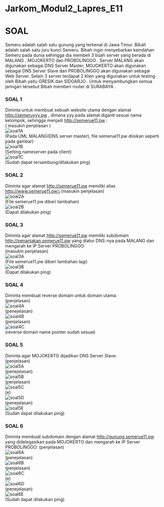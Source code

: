 # Jarkom_Modul2_Lapres_E11

# SOAL

Semeru adalah salah satu gunung yang terkenal di Jawa Timur. Bibah adalah salah satu juru kunci
Semeru. Bibah ingin menyebarkan keindahan Semeru pada dunia sehingga dia membeli 3 buah server
yang berada di MALANG , MOJOKERTO dan PROBOLINGGO . Server MALANG akan digunakan
sebagai DNS Server Master, MOJOKERTO akan digunakan sebagai DNS Server Slave dan
PROBOLINGGO akan digunakan sebagai Web Server. Selain 3 server terdapat 2 klien yang digunakan
untuk testing oleh Bibah yaitu GRESIK dan SIDOARJO . Untuk menyambungkan semua jaringan
tersebut Bibah memberi router di SURABAYA .

### SOAL 1
Diminta untuk membuat sebuah website utama dengan alamat http://semeruyyy.pw , dimana yyy pada alamat diganti sesuai nama kelompok, sehingga menjadi http://semerue11.pw :\
( masukin penjelasan )\
![soal1A](https://github.com/beruangsakti/Jarkom_Modul2_Lapres_E11/blob/main/Screenshoot/1A.PNG)\
(Pada UML MALANG(DNS server master), file semerue11.pw diisikan seperti pada gambar)\
![soal1B](https://github.com/beruangsakti/Jarkom_Modul2_Lapres_E11/blob/main/Screenshoot/1B.PNG)\
(Setting nameserver pada client)\
![soal1C](https://github.com/beruangsakti/Jarkom_Modul2_Lapres_E11/blob/main/Screenshoot/1C.PNG)\
(Sudah dapat tersambung/dilakukan ping)

### SOAL 2
Diminta agar alamat http://semerue11.pw memiliki alias http://www.semerue11.pw:\
(masukin penjelasan)\
![soal2A](https://github.com/beruangsakti/Jarkom_Modul2_Lapres_E11/blob/main/Screenshoot/2A.PNG)\
(File semerue11.pw diberi tambahan)\
![soal2B](https://github.com/beruangsakti/Jarkom_Modul2_Lapres_E11/blob/main/Screenshoot/2B.PNG)\
(Dapat dilakukan ping)

### SOAL 3
Diminta agar alamat http://semerue11.pw memiliki subdomain http://penanjakan.semerue11.pw
yang diatur DNS-nya pada MALANG dan mengarah ke IP Server PROBOLINGGO:\
(masukin penjelasan)\
![soal3A](https://github.com/beruangsakti/Jarkom_Modul2_Lapres_E11/blob/main/Screenshoot/3A.PNG)\
(File semerue11.pw diberi tambahan lagi)\
![soal3B](https://github.com/beruangsakti/Jarkom_Modul2_Lapres_E11/blob/main/Screenshoot/3B.PNG)\
(Dapat dilakukan ping)

### SOAL 4
Diminta membuat reverse domain untuk domain utama:\
(penjelasan)\
![soal4A](https://github.com/beruangsakti/Jarkom_Modul2_Lapres_E11/blob/main/Screenshoot/4A.PNG)\
(penejelasan)\
![soal4B](https://github.com/beruangsakti/Jarkom_Modul2_Lapres_E11/blob/main/Screenshoot/4B.PNG)\
(penjelasan)\
![soal4C](https://github.com/beruangsakti/Jarkom_Modul2_Lapres_E11/blob/main/Screenshoot/4C.jpg)\
(reverse domain name pointer sudah sesuai)

### SOAL 5
Diminta agar MOJOKERTO dijadikan DNS Server Slave:\
(penjelasan)\
![soal5A](https://github.com/beruangsakti/Jarkom_Modul2_Lapres_E11/blob/main/Screenshoot/5A.PNG)\
(penejelasan)\
![soal5B](https://github.com/beruangsakti/Jarkom_Modul2_Lapres_E11/blob/main/Screenshoot/5B.PNG)\
(penjelasan)\
![soal5C](https://github.com/beruangsakti/Jarkom_Modul2_Lapres_E11/blob/main/Screenshoot/5C.PNG)\
(e)\
![soal5D](https://github.com/beruangsakti/Jarkom_Modul2_Lapres_E11/blob/main/Screenshoot/5D.PNG)\
(penejelasan)\
![soal5E](https://github.com/beruangsakti/Jarkom_Modul2_Lapres_E11/blob/main/Screenshoot/5E.PNG)\
(Sudah dapat dilakukan ping)

### SOAL 6
Diminta membuat subdomain dengan alamat http://gunung.semerue11.pw yang didelegasikan pada MOJOKERTO dan mengarah ke IP Server PROBOLINGGO:
(penjelasan)\
![soal6A](https://github.com/beruangsakti/Jarkom_Modul2_Lapres_E11/blob/main/Screenshoot/6A.PNG)\
(penejelasan)\
![soal6B](https://github.com/beruangsakti/Jarkom_Modul2_Lapres_E11/blob/main/Screenshoot/6B.PNG)\
(penjelasan)\
![soal6C](https://github.com/beruangsakti/Jarkom_Modul2_Lapres_E11/blob/main/Screenshoot/6C.PNG)\
(e)\
![soal6D](https://github.com/beruangsakti/Jarkom_Modul2_Lapres_E11/blob/main/Screenshoot/6D.PNG)\
(penejelasan)\
![soal6E](https://github.com/beruangsakti/Jarkom_Modul2_Lapres_E11/blob/main/Screenshoot/6E.PNG)\
(Sudah dapat dilakukan ping)


